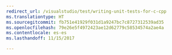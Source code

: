 ```yaml
---
redirect_url: /visualstudio/test/writing-unit-tests-for-c-cpp
ms.translationtype: HT
ms.sourcegitcommit: fb751e41929f031d1a9247bc7c8727312539ad35
ms.openlocfilehash: 79e26e5f4972423ae12d62779c58534574a2ae4a
ms.contentlocale: es-es
ms.lasthandoff: 11/15/2017

---
```


